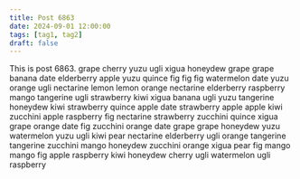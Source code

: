 ```yaml
---
title: Post 6863
date: 2024-09-01 12:00:00
tags: [tag1, tag2]
draft: false
---
```

This is post 6863.
grape
cherry
yuzu
ugli
xigua
honeydew
grape
grape
banana
date
elderberry
apple
yuzu
quince
fig
fig
fig
watermelon
date
yuzu
orange
ugli
nectarine
lemon
lemon
orange
nectarine
elderberry
raspberry
mango
tangerine
ugli
strawberry
kiwi
xigua
banana
ugli
yuzu
tangerine
honeydew
kiwi
strawberry
quince
apple
date
strawberry
apple
apple
kiwi
zucchini
apple
raspberry
fig
nectarine
strawberry
zucchini
quince
xigua
grape
orange
date
fig
zucchini
orange
date
grape
grape
honeydew
yuzu
watermelon
yuzu
ugli
kiwi
pear
nectarine
elderberry
ugli
orange
tangerine
tangerine
zucchini
mango
honeydew
zucchini
orange
xigua
pear
fig
mango
mango
fig
apple
raspberry
kiwi
honeydew
cherry
ugli
watermelon
ugli
raspberry
